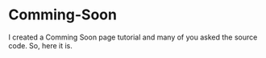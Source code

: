 # Comming-Soon
I created a Comming Soon page tutorial and many of you asked the source code. So, here it is. 
